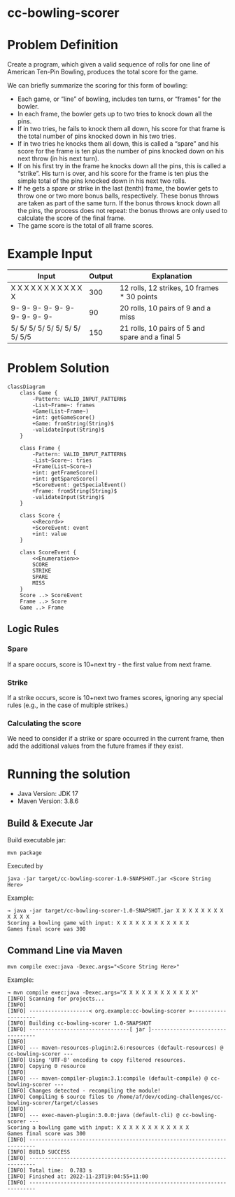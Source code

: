 # cc-bowling-scorer

# Problem Definition
Create a program, which given a valid sequence of rolls for one line of American Ten-Pin Bowling, 
produces the total score for the game.

We can briefly summarize the scoring for this form of bowling:
- Each game, or “line” of bowling, includes ten turns, or “frames” for the bowler.
- In each frame, the bowler gets up to two tries to knock down all the pins.
- If in two tries, he fails to knock them all down, his score for that frame is the total number 
of pins knocked down in his two tries.
- If in two tries he knocks them all down, this is called a “spare” and his score for the frame is ten plus 
the number of pins knocked down on his next throw (in his next turn).
- If on his first try in the frame he knocks down all the pins, this is called a “strike”. His turn is over, 
and his score for the frame is ten plus the simple total of the pins knocked down in his next two rolls.
- If he gets a spare or strike in the last (tenth) frame, the bowler gets to throw one or two more bonus balls, 
respectively. These bonus throws are taken as part of the same turn. If the bonus throws knock down all the pins, 
the process does not repeat: the bonus throws are only used to calculate the score of the final frame.
- The game score is the total of all frame scores.

# Example Input

| Input                          | Output | Explanation                                     |
|--------------------------------|--------|-------------------------------------------------|
| X X X X X X X X X X X X        | 300    | 12 rolls, 12 strikes, 10 frames * 30 points     |
| 9- 9- 9- 9- 9- 9- 9- 9- 9- 9-  | 90     | 20 rolls, 10 pairs of 9 and a miss              | 
| 5/ 5/ 5/ 5/ 5/ 5/ 5/ 5/ 5/ 5/5 | 150    | 21 rolls, 10 pairs of 5 and spare and a final 5 |

# Problem Solution
```mermaid
classDiagram
    class Game {
        -Pattern: VALID_INPUT_PATTERN$
        -List~Frame~: frames
        +Game(List~Frame~)
        +int: getGameScore()
        +Game: fromString(String)$
        -validateInput(String)$
    }
    
    class Frame {
        -Pattern: VALID_INPUT_PATTERN$
        -List~Score~: tries
        +Frame(List~Score~)
        +int: getFrameScore()
        +int: getSpareScore()
        +ScoreEvent: getSpecialEvent()   
        +Frame: fromString(String)$
        -validateInput(String)$
    }
    
    class Score {
        <<Record>>
        +ScoreEvent: event
        +int: value
    }
    
    class ScoreEvent {
        <<Enumeration>>
        SCORE
        STRIKE
        SPARE
        MISS
    }
    Score ..> ScoreEvent
    Frame ..> Score
    Game ..> Frame
```

## Logic Rules

### Spare
If a spare occurs, score is 10+next try - the first value from next frame.

### Strike
If a strike occurs, score is 10+next two frames scores, ignoring any special rules (e.g., in the case of multiple strikes.)

### Calculating the score
We need to consider if a strike or spare occurred in the current frame, then add the additional values from the future frames if they exist.

# Running the solution
- Java Version: JDK 17
- Maven Version: 3.8.6

## Build & Execute Jar

Build executable jar: 
```shell
mvn package
```
Executed by
```shell
java -jar target/cc-bowling-scorer-1.0-SNAPSHOT.jar <Score String Here>
```

Example: 
```shell
→ java -jar target/cc-bowling-scorer-1.0-SNAPSHOT.jar X X X X X X X X X X X X
Scoring a bowling game with input: X X X X X X X X X X X X
Games final score was 300
```

## Command Line via Maven
```shell
mvn compile exec:java -Dexec.args="<Score String Here>"
```

Example: 

```shell
→ mvn compile exec:java -Dexec.args="X X X X X X X X X X X X"
[INFO] Scanning for projects...
[INFO] 
[INFO] -------------------< org.example:cc-bowling-scorer >--------------------
[INFO] Building cc-bowling-scorer 1.0-SNAPSHOT
[INFO] --------------------------------[ jar ]---------------------------------
[INFO] 
[INFO] --- maven-resources-plugin:2.6:resources (default-resources) @ cc-bowling-scorer ---
[INFO] Using 'UTF-8' encoding to copy filtered resources.
[INFO] Copying 0 resource
[INFO] 
[INFO] --- maven-compiler-plugin:3.1:compile (default-compile) @ cc-bowling-scorer ---
[INFO] Changes detected - recompiling the module!
[INFO] Compiling 6 source files to /home/af/dev/coding-challenges/cc-bowling-scorer/target/classes
[INFO] 
[INFO] --- exec-maven-plugin:3.0.0:java (default-cli) @ cc-bowling-scorer ---
Scoring a bowling game with input: X X X X X X X X X X X X
Games final score was 300
[INFO] ------------------------------------------------------------------------
[INFO] BUILD SUCCESS
[INFO] ------------------------------------------------------------------------
[INFO] Total time:  0.783 s
[INFO] Finished at: 2022-11-23T19:04:55+11:00
[INFO] ------------------------------------------------------------------------
```